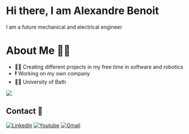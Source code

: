 # Hi there, I am Alexandre Benoit

I am a future mechanical and electrical engineer

# About Me :male_detective:	

- :technologist: Creating different projects in my free time in software and robotics
- :business_suit_levitating: Working on my own company
- :man_student: University of Bath

![](https://komarev.com/ghpvc/?username=amgb20)

## Contact :iphone:

[![Linkedin](https://img.icons8.com/color/48/000000/linkedin.png)](https://www.linkedin.com/in/alexandre-benoit-belieth/)
[![Youtube](https://img.icons8.com/color/48/000000/youtube-play.png)](https://www.youtube.com/channel/UCgVlt1zuIqxkrKy2tJ8mAZA/)
[![Gmail](https://img.icons8.com/color/48/000000/gmail.png)](mailto:amgb20@bath.ac.uk)

